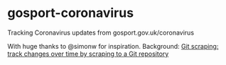 # gosport-coronavirus

Tracking Coronavirus updates from gosport.gov.uk/coronavirus

With huge thanks to @simonw for inspiration. Background: [Git scraping: track changes over time by scraping to a Git repository](https://simonwillison.net/2020/Oct/9/git-scraping/)
